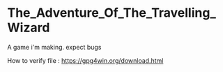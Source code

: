 # The_Adventure_Of_The_Travelling_Wizard
A game i'm making. expect bugs

How to verify file : https://gpg4win.org/download.html
